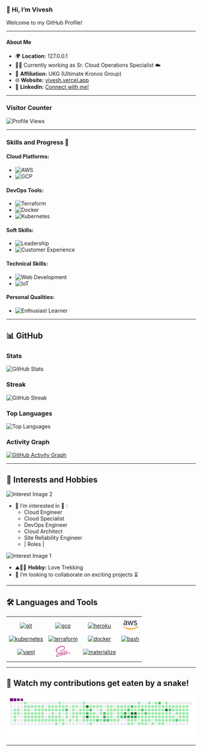 ### 👋 Hi, I’m Vivesh
Welcome to my GitHub Profile!  

---
#### **About Me**
- 🌍 **Location:** 127.0.0.1
- 👨‍💻 Currently working as Sr. Cloud Operations Specialist ☁️
- 💼 **Affiliation:** UKG (Ultimate Kronos Group)  
- 🌐 **Website:** [vivesh.vercel.app](https://vivesh.vercel.app/)  
- 💬 **LinkedIn:** [Connect with me!](https://in.linkedin.com/in/vivesh-tyagi-9085a9a9)

  
---  

### **Visitor Counter**  
![Profile Views](https://komarev.com/ghpvc/?username=574n13y&color=blueviolet)

---


### **Skills and Progress** 🚀  

#### **Cloud Platforms:**  
- ![AWS](https://img.shields.io/badge/AWS-70%25-brightgreen?logo=amazon-aws&logoColor=white)  
- ![GCP](https://img.shields.io/badge/GCP-70%25-brightgreen?logo=google-cloud&logoColor=white)  

#### **DevOps Tools:**  
- ![Terraform](https://img.shields.io/badge/Terraform-70%25-brightgreen?logo=terraform&logoColor=white)  
- ![Docker](https://img.shields.io/badge/Docker-70%25-brightgreen?logo=docker&logoColor=white)  
- ![Kubernetes](https://img.shields.io/badge/Kubernetes-70%25-brightgreen?logo=kubernetes&logoColor=white)  

#### **Soft Skills:**  
- ![Leadership](https://img.shields.io/badge/Leadership-90%25-green?logo=handshake&logoColor=white)  
- ![Customer Experience](https://img.shields.io/badge/Customer%20Experience-100%25-blue?logo=smile&logoColor=white)  

#### **Technical Skills:**  
- ![Web Development](https://img.shields.io/badge/Web%20Development-70%25-brightgreen?logo=html5&logoColor=white)  
- ![IoT](https://img.shields.io/badge/IoT-40%25-yellow?logo=internet-of-things&logoColor=white)  

#### **Personal Qualities:**  
- ![Enthusiast Learner](https://img.shields.io/badge/Enthusiast%20Learner-100%25-blue?logo=open-book&logoColor=white)  



---

## 📊 GitHub

### **Stats**  
![GitHub Stats](https://github-readme-stats.vercel.app/api?username=574n13y&show_icons=true&theme=radical)  

### **Streak**  
![GitHub Streak](https://github-readme-streak-stats.herokuapp.com/?user=574n13y&theme=radical)  

### **Top Languages**  
![Top Languages](https://github-readme-stats.vercel.app/api/top-langs/?username=574n13y&layout=compact&theme=radical)  

### **Activity Graph**  
[![GitHub Activity Graph](https://github-readme-activity-graph.vercel.app/graph?username=574n13y&theme=radical)](https://github.com/ashutosh00710/github-readme-activity-graph)


---

## 🌟 Interests and Hobbies

![Interest Image 2](https://github.com/574n13y/574n13y/assets/35293085/bc74f390-fc31-42fe-b7cd-4dc9e6b81818)


* 👀 I’m interested in 🔭 :
  - Cloud Engineer
  - Cloud Specialist
  - DevOps Engineer
  - Cloud Architect
  - Site Reliability Engineer
   - | Roles | 


![Interest Image 1](https://github.com/574n13y/574n13y/assets/35293085/46dfc20c-4624-4656-a0a6-4a498f35e93f)



- ⛰️🧗‍♂️ **Hobby:** Love Trekking
- 💞️ I’m looking to collaborate on exciting projects ⏳

---

## 🛠️ Languages and Tools
<table>
  <tr>
    <td align='center'><a href="https://git-scm.com/" target="_blank"><img src="https://www.vectorlogo.zone/logos/git-scm/git-scm-icon.svg" alt="git" width="40" height="40"/></a></td>
    <td align='center'><a href="https://cloud.google.com" target="_blank"><img src="https://www.vectorlogo.zone/logos/google_cloud/google_cloud-ar21.svg" alt="gcp" width="60" height="40"/></a></td>
    <td align='center'><a href="https://heroku.com" target="_blank"><img src="https://www.vectorlogo.zone/logos/heroku/heroku-ar21.svg" alt="heroku" width="60" height="40"/></a></td>
    <td align='center'><a href="https://aws.amazon.com" target="_blank"><img src="https://raw.githubusercontent.com/devicons/devicon/master/icons/amazonwebservices/amazonwebservices-original-wordmark.svg" alt="aws" width="40" height="40"/></a></td>
  </tr>
  <tr>
    <td align='center'><a href="https://kubernetes.io/" target="_blank"><img src="https://www.vectorlogo.zone/logos/kubernetes/kubernetes-icon.svg" alt="kubernetes" width="40" height="40"/></a></td>
    <td align='center'><a href="https://www.terraform.io/" target="_blank"><img src="https://www.vectorlogo.zone/logos/terraformio/terraformio-icon.svg" alt="terraform" width="40" height="40"/></a></td>
    <td align='center'><a href="https://www.docker.com/" target="_blank"><img src="https://www.vectorlogo.zone/logos/docker/docker-icon.svg" alt="docker" width="40" height="40"/></a></td>
    <td align='center'><a href="https://www.gnu.org/software/bash/" target="_blank"><img src="https://www.vectorlogo.zone/logos/gnu_bash/gnu_bash-icon.svg" alt="bash" width="40" height="40"/></a></td>
    </tr>
  <tr>
    <td align='center'><a href="https://yaml.org/" target="_blank"><img src="https://www.vectorlogo.zone/logos/yaml/yaml-icon.svg" alt="yaml" width="40" height="40"/></a></td>
    <td align='center'><a href="https://sass-lang.com" target="_blank"><img src="https://raw.githubusercontent.com/devicons/devicon/master/icons/sass/sass-original.svg" alt="sass" width="40" height="40"/></a></td>
    <td align='center'><a href="https://materializecss.com/" target="_blank"><img src="https://raw.githubusercontent.com/prplx/svg-logos/5585531d45d294869c4eaab4d7cf2e9c167710a9/svg/materialize.svg" alt="materialize" width="40" height="40"/></a></td>
  </tr>
</table>

---



## 🐍 Watch my contributions get eaten by a snake!
![snake gif](https://github.com/Mario263/sankeeatingcontribution/blob/output/github-contribution-grid-snake.gif)

---

<!---
574n13y/574n13y is a ✨ special ✨ repository because its `README.md` (this file) appears on your GitHub profile.
You can click the Preview link to take a look at your changes.
--->

